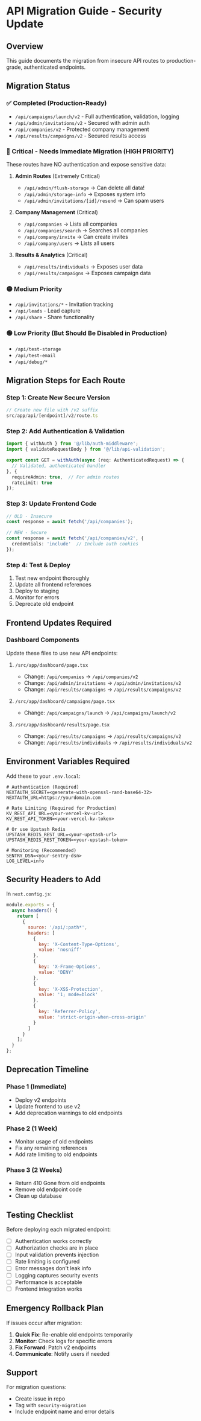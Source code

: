 # API Migration Guide - Security Update

## Overview
This guide documents the migration from insecure API routes to production-grade, authenticated endpoints.

## Migration Status

### ✅ Completed (Production-Ready)
- `/api/campaigns/launch/v2` - Full authentication, validation, logging
- `/api/admin/invitations/v2` - Secured with admin auth
- `/api/companies/v2` - Protected company management
- `/api/results/campaigns/v2` - Secured results access

### 🔴 Critical - Needs Immediate Migration (HIGH PRIORITY)
These routes have NO authentication and expose sensitive data:

1. **Admin Routes** (Extremely Critical)
   - `/api/admin/flush-storage` → Can delete all data!
   - `/api/admin/storage-info` → Exposes system info
   - `/api/admin/invitations/[id]/resend` → Can spam users

2. **Company Management** (Critical)
   - `/api/companies` → Lists all companies
   - `/api/companies/search` → Searches all companies
   - `/api/company/invite` → Can create invites
   - `/api/company/users` → Lists all users

3. **Results & Analytics** (Critical)
   - `/api/results/individuals` → Exposes user data
   - `/api/results/campaigns` → Exposes campaign data

### 🟡 Medium Priority
- `/api/invitations/*` - Invitation tracking
- `/api/leads` - Lead capture
- `/api/share` - Share functionality

### 🟢 Low Priority (But Should Be Disabled in Production)
- `/api/test-storage`
- `/api/test-email`
- `/api/debug/*`

## Migration Steps for Each Route

### Step 1: Create New Secure Version
```typescript
// Create new file with /v2 suffix
src/app/api/[endpoint]/v2/route.ts
```

### Step 2: Add Authentication & Validation
```typescript
import { withAuth } from '@/lib/auth-middleware';
import { validateRequestBody } from '@/lib/api-validation';

export const GET = withAuth(async (req: AuthenticatedRequest) => {
  // Validated, authenticated handler
}, {
  requireAdmin: true,  // For admin routes
  rateLimit: true
});
```

### Step 3: Update Frontend Code
```typescript
// OLD - Insecure
const response = await fetch('/api/companies');

// NEW - Secure
const response = await fetch('/api/companies/v2', {
  credentials: 'include'  // Include auth cookies
});
```

### Step 4: Test & Deploy
1. Test new endpoint thoroughly
2. Update all frontend references
3. Deploy to staging
4. Monitor for errors
5. Deprecate old endpoint

## Frontend Updates Required

### Dashboard Components
Update these files to use new API endpoints:

1. `/src/app/dashboard/page.tsx`
   - Change: `/api/companies` → `/api/companies/v2`
   - Change: `/api/admin/invitations` → `/api/admin/invitations/v2`
   - Change: `/api/results/campaigns` → `/api/results/campaigns/v2`

2. `/src/app/dashboard/campaigns/page.tsx`
   - Change: `/api/campaigns/launch` → `/api/campaigns/launch/v2`

3. `/src/app/dashboard/results/page.tsx`
   - Change: `/api/results/campaigns` → `/api/results/campaigns/v2`
   - Change: `/api/results/individuals` → `/api/results/individuals/v2`

## Environment Variables Required

Add these to your `.env.local`:

```env
# Authentication (Required)
NEXTAUTH_SECRET=<generate-with-openssl-rand-base64-32>
NEXTAUTH_URL=https://yourdomain.com

# Rate Limiting (Required for Production)
KV_REST_API_URL=<your-vercel-kv-url>
KV_REST_API_TOKEN=<your-vercel-kv-token>

# Or use Upstash Redis
UPSTASH_REDIS_REST_URL=<your-upstash-url>
UPSTASH_REDIS_REST_TOKEN=<your-upstash-token>

# Monitoring (Recommended)
SENTRY_DSN=<your-sentry-dsn>
LOG_LEVEL=info
```

## Security Headers to Add

In `next.config.js`:

```javascript
module.exports = {
  async headers() {
    return [
      {
        source: '/api/:path*',
        headers: [
          {
            key: 'X-Content-Type-Options',
            value: 'nosniff'
          },
          {
            key: 'X-Frame-Options',
            value: 'DENY'
          },
          {
            key: 'X-XSS-Protection',
            value: '1; mode=block'
          },
          {
            key: 'Referrer-Policy',
            value: 'strict-origin-when-cross-origin'
          }
        ]
      }
    ];
  }
};
```

## Deprecation Timeline

### Phase 1 (Immediate)
- Deploy v2 endpoints
- Update frontend to use v2
- Add deprecation warnings to old endpoints

### Phase 2 (1 Week)
- Monitor usage of old endpoints
- Fix any remaining references
- Add rate limiting to old endpoints

### Phase 3 (2 Weeks)
- Return 410 Gone from old endpoints
- Remove old endpoint code
- Clean up database

## Testing Checklist

Before deploying each migrated endpoint:

- [ ] Authentication works correctly
- [ ] Authorization checks are in place
- [ ] Input validation prevents injection
- [ ] Rate limiting is configured
- [ ] Error messages don't leak info
- [ ] Logging captures security events
- [ ] Performance is acceptable
- [ ] Frontend integration works

## Emergency Rollback Plan

If issues occur after migration:

1. **Quick Fix**: Re-enable old endpoints temporarily
2. **Monitor**: Check logs for specific errors
3. **Fix Forward**: Patch v2 endpoints
4. **Communicate**: Notify users if needed

## Support

For migration questions:
- Create issue in repo
- Tag with `security-migration`
- Include endpoint name and error details